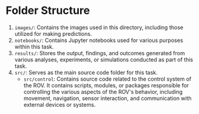 # Folder Structure
1. `images/`: Contains the images used in this directory, including those utilized for making predictions. 
1. `notebooks/`: Contains Jupyter notebooks used for various purposes within this task.
1. `results/`: Stores the output, findings, and outcomes generated from various analyses, experiments, or simulations conducted as part of this task. 
1. `src/`: Serves as the main source code folder for this task.
     - `src/control`: Contains source code related to the control system of the ROV. It contains scripts, modules, or packages responsible for controlling the various aspects of the ROV's behavior, including movement, navigation, sensor interaction, and communication with external devices or systems.
